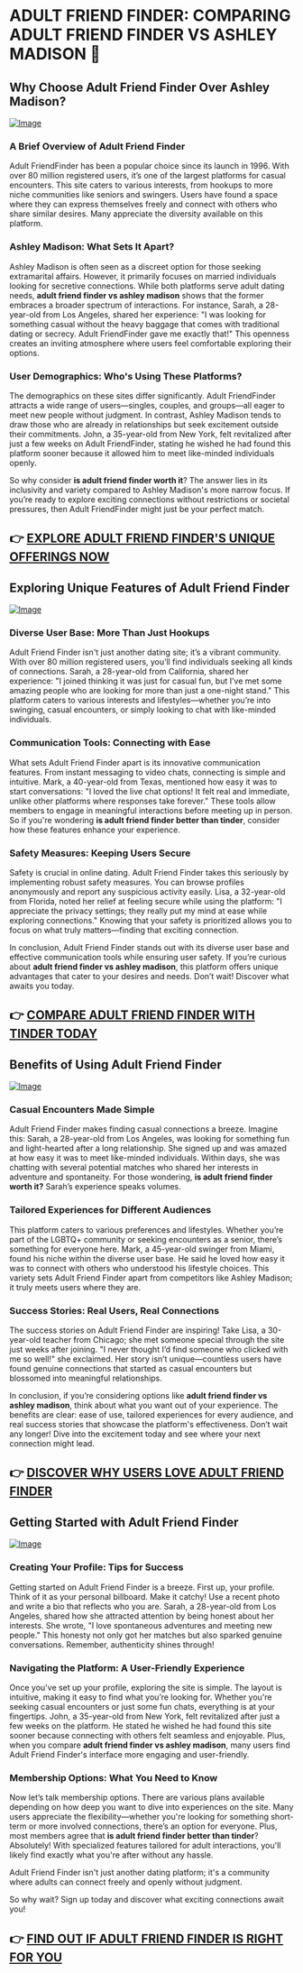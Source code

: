 # ADULT FRIEND FINDER: COMPARING ADULT FRIEND FINDER VS ASHLEY MADISON 🌟

## Why Choose Adult Friend Finder Over Ashley Madison?

[![Image](None)](https://gchaffi.com/wh4Yj5AG)

### A Brief Overview of Adult Friend Finder  
Adult FriendFinder has been a popular choice since its launch in 1996. With over 80 million registered users, it’s one of the largest platforms for casual encounters. This site caters to various interests, from hookups to more niche communities like seniors and swingers. Users have found a space where they can express themselves freely and connect with others who share similar desires. Many appreciate the diversity available on this platform.

### Ashley Madison: What Sets It Apart?  
Ashley Madison is often seen as a discreet option for those seeking extramarital affairs. However, it primarily focuses on married individuals looking for secretive connections. While both platforms serve adult dating needs, **adult friend finder vs ashley madison** shows that the former embraces a broader spectrum of interactions. For instance, Sarah, a 28-year-old from Los Angeles, shared her experience: "I was looking for something casual without the heavy baggage that comes with traditional dating or secrecy. Adult FriendFinder gave me exactly that!" This openness creates an inviting atmosphere where users feel comfortable exploring their options.

### User Demographics: Who's Using These Platforms?  
The demographics on these sites differ significantly. Adult FriendFinder attracts a wide range of users—singles, couples, and groups—all eager to meet new people without judgment. In contrast, Ashley Madison tends to draw those who are already in relationships but seek excitement outside their commitments. John, a 35-year-old from New York, felt revitalized after just a few weeks on Adult FriendFinder, stating he wished he had found this platform sooner because it allowed him to meet like-minded individuals openly.

So why consider **is adult friend finder worth it**? The answer lies in its inclusivity and variety compared to Ashley Madison's more narrow focus. If you’re ready to explore exciting connections without restrictions or societal pressures, then Adult FriendFinder might just be your perfect match.



## 👉 [EXPLORE ADULT FRIEND FINDER'S UNIQUE OFFERINGS NOW](https://gchaffi.com/wh4Yj5AG)

## Exploring Unique Features of Adult Friend Finder

[![Image](None)](https://gchaffi.com/wh4Yj5AG)

### Diverse User Base: More Than Just Hookups  
Adult Friend Finder isn't just another dating site; it’s a vibrant community. With over 80 million registered users, you’ll find individuals seeking all kinds of connections. Sarah, a 28-year-old from California, shared her experience: "I joined thinking it was just for casual fun, but I’ve met some amazing people who are looking for more than just a one-night stand." This platform caters to various interests and lifestyles—whether you’re into swinging, casual encounters, or simply looking to chat with like-minded individuals.

### Communication Tools: Connecting with Ease  
What sets Adult Friend Finder apart is its innovative communication features. From instant messaging to video chats, connecting is simple and intuitive. Mark, a 40-year-old from Texas, mentioned how easy it was to start conversations: "I loved the live chat options! It felt real and immediate, unlike other platforms where responses take forever." These tools allow members to engage in meaningful interactions before meeting up in person. So if you're wondering **is adult friend finder better than tinder**, consider how these features enhance your experience.

### Safety Measures: Keeping Users Secure  
Safety is crucial in online dating. Adult Friend Finder takes this seriously by implementing robust safety measures. You can browse profiles anonymously and report any suspicious activity easily. Lisa, a 32-year-old from Florida, noted her relief at feeling secure while using the platform: "I appreciate the privacy settings; they really put my mind at ease while exploring connections." Knowing that your safety is prioritized allows you to focus on what truly matters—finding that exciting connection.

In conclusion, Adult Friend Finder stands out with its diverse user base and effective communication tools while ensuring user safety. If you’re curious about **adult friend finder vs ashley madison**, this platform offers unique advantages that cater to your desires and needs. Don’t wait! Discover what awaits you today.



## 👉 [COMPARE ADULT FRIEND FINDER WITH TINDER TODAY](https://gchaffi.com/wh4Yj5AG)

## Benefits of Using Adult Friend Finder
[![Image](None)](https://gchaffi.com/wh4Yj5AG)

### Casual Encounters Made Simple  
Adult Friend Finder makes finding casual connections a breeze. Imagine this: Sarah, a 28-year-old from Los Angeles, was looking for something fun and light-hearted after a long relationship. She signed up and was amazed at how easy it was to meet like-minded individuals. Within days, she was chatting with several potential matches who shared her interests in adventure and spontaneity. For those wondering, **is adult friend finder worth it?** Sarah’s experience speaks volumes.

### Tailored Experiences for Different Audiences  
This platform caters to various preferences and lifestyles. Whether you’re part of the LGBTQ+ community or seeking encounters as a senior, there’s something for everyone here. Mark, a 45-year-old swinger from Miami, found his niche within the diverse user base. He said he loved how easy it was to connect with others who understood his lifestyle choices. This variety sets Adult Friend Finder apart from competitors like Ashley Madison; it truly meets users where they are.

### Success Stories: Real Users, Real Connections  
The success stories on Adult Friend Finder are inspiring! Take Lisa, a 30-year-old teacher from Chicago; she met someone special through the site just weeks after joining. "I never thought I’d find someone who clicked with me so well!" she exclaimed. Her story isn’t unique—countless users have found genuine connections that started as casual encounters but blossomed into meaningful relationships.

In conclusion, if you’re considering options like **adult friend finder vs ashley madison**, think about what you want out of your experience. The benefits are clear: ease of use, tailored experiences for every audience, and real success stories that showcase the platform's effectiveness. Don’t wait any longer! Dive into the excitement today and see where your next connection might lead.



## 👉 [DISCOVER WHY USERS LOVE ADULT FRIEND FINDER](https://gchaffi.com/wh4Yj5AG)

## Getting Started with Adult Friend Finder
[![Image](None)](https://gchaffi.com/wh4Yj5AG)

### Creating Your Profile: Tips for Success  
Getting started on Adult Friend Finder is a breeze. First up, your profile. Think of it as your personal billboard. Make it catchy! Use a recent photo and write a bio that reflects who you are. Sarah, a 28-year-old from Los Angeles, shared how she attracted attention by being honest about her interests. She wrote, "I love spontaneous adventures and meeting new people." This honesty not only got her matches but also sparked genuine conversations. Remember, authenticity shines through! 

### Navigating the Platform: A User-Friendly Experience  
Once you've set up your profile, exploring the site is simple. The layout is intuitive, making it easy to find what you’re looking for. Whether you're seeking casual encounters or just some fun chats, everything is at your fingertips. John, a 35-year-old from New York, felt revitalized after just a few weeks on the platform. He stated he wished he had found this site sooner because connecting with others felt seamless and enjoyable. Plus, when you compare **adult friend finder vs ashley madison**, many users find Adult Friend Finder's interface more engaging and user-friendly.

### Membership Options: What You Need to Know  
Now let’s talk membership options. There are various plans available depending on how deep you want to dive into experiences on the site. Many users appreciate the flexibility—whether you're looking for something short-term or more involved connections, there’s an option for everyone. Plus, most members agree that **is adult friend finder better than tinder**? Absolutely! With specialized features tailored for adult interactions, you'll likely find exactly what you're after without any hassle.

Adult Friend Finder isn't just another dating platform; it's a community where adults can connect freely and openly without judgment.

So why wait? Sign up today and discover what exciting connections await you!



## 👉 [FIND OUT IF ADULT FRIEND FINDER IS RIGHT FOR YOU](https://gchaffi.com/wh4Yj5AG)